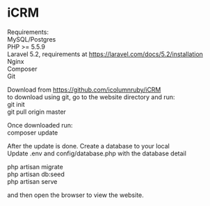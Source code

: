 # iCRM

Requirements:<br />
MySQL/Postgres <br />
PHP >= 5.5.9<br />
Laravel 5.2, requirements at https://laravel.com/docs/5.2/installation<br />
Nginx<br />
Composer <br />
Git

Download from https://github.com/icolumnruby/iCRM<br />
to download using git, go to the website directory and run:<br />
git init<br />
git pull origin master<br />

Once downloaded run:<br />
composer update

After the update is done. Create a database to your local <br />
Update .env  and config/database.php with the database detail

php artisan migrate<br />
php artisan db:seed<br />
php artisan serve

and then open the browser to view the website.

